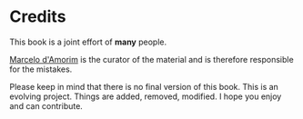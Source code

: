Credits
=======

This book is a joint effort of <b>many</b> people.

<a href="http://www.cin.ufpe.br/~damorim">Marcelo d'Amorim</a> is the curator of the material and is therefore responsible for the mistakes.

Please keep in mind that there is no final version of this book. This is an evolving project. Things are added, removed, modified. I hope you enjoy and can contribute.